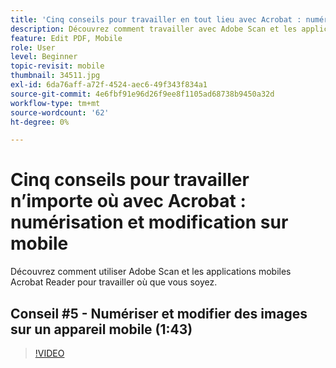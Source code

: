 ```yaml
---
title: 'Cinq conseils pour travailler en tout lieu avec Acrobat : numérisation et modification sur mobile'
description: Découvrez comment travailler avec Adobe Scan et les applications mobiles Acrobat Reader, où que vous soyez
feature: Edit PDF, Mobile
role: User
level: Beginner
topic-revisit: mobile
thumbnail: 34511.jpg
exl-id: 6da76aff-a72f-4524-aec6-49f343f834a1
source-git-commit: 4e6fbf91e96d26f9ee8f1105ad68738b9450a32d
workflow-type: tm+mt
source-wordcount: '62'
ht-degree: 0%

---
```


# Cinq conseils pour travailler n’importe où avec Acrobat : numérisation et modification sur mobile

Découvrez comment utiliser Adobe Scan et les applications mobiles Acrobat Reader pour travailler où que vous soyez.

## Conseil #5 - Numériser et modifier des images sur un appareil mobile (1:43)

>[!VIDEO](https://video.tv.adobe.com/v/34511?quality=12&learn=on&hidetitle=true)
